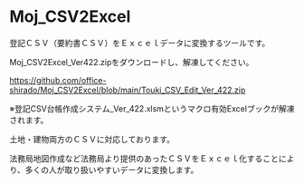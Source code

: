 # Moj_CSV2Excel
登記ＣＳＶ（要約書ＣＳＶ）をＥｘｃｅｌデータに変換するツールです。

Moj_CSV2Excel_Ver422.zipをダウンロードし、解凍してください。

https://github.com/office-shirado/Moj_CSV2Excel/blob/main/Touki_CSV_Edit_Ver_422.zip

※登記CSV台帳作成システム_Ver_422.xlsmというマクロ有効Excelブックが解凍されます。

土地・建物両方のＣＳＶに対応しております。

法務局地図作成など法務局より提供のあったＣＳＶをＥｘｃｅｌ化することにより、多くの人が取り扱いやすいデータに変換します。

